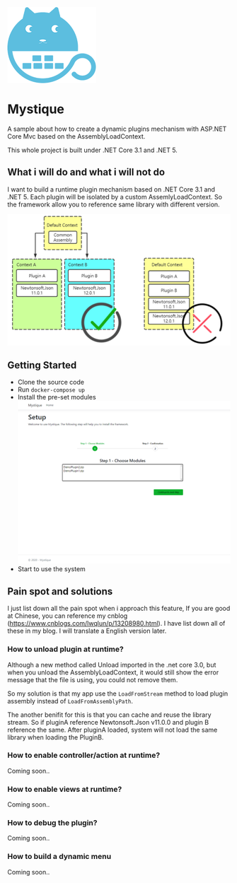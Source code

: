 ![](./doc/images/logo_small.png)

# Mystique
A sample about how to create a dynamic plugins mechanism with ASP.NET Core Mvc based on the AssemblyLoadContext.

This whole project is built under .NET Core 3.1 and .NET 5. 

## What i will do and what i will not do
I want to build a runtime plugin mechanism based on .NET Core 3.1 and .NET 5. Each plugin will be isolated by a custom AssemlyLoadContext. So the framework allow you to reference same library with different version.

![](./doc/images/load_way.png)

## Getting Started
 - Clone the source code
 - Run `docker-compose up`
 - Install the pre-set modules
![](./doc/images/20200726215825.png)
 - Start to use the system 

## Pain spot and solutions
I just list down all the pain spot when i approach this feature, If you are good at Chinese, you can reference my cnblog (https://www.cnblogs.com/lwqlun/p/13208980.html). I have list down all of these in my blog. I will translate a English version later.

### How to unload plugin at runtime?
Although a new method called Unload imported in the .net core 3.0, but when you unload the AssemblyLoadContext, it would still show the error message that the file is using, you could not remove them. 

So my solution is that my app use the `LoadFromStream` method to load plugin assembly instead of `LoadFromAssemblyPath`.

The another benifit for this is that you can cache and reuse the library stream. So if pluginA reference Newtonsoft.Json v11.0.0 and plugin B reference the same. After pluginA loaded, system will not load the same library when loading the PluginB. 

### How to enable controller/action at runtime?
Coming soon..

### How to enable views at runtime?
Coming soon..

### How to debug the plugin?
Coming soon..

### How to build a dynamic menu
Coming soon..

